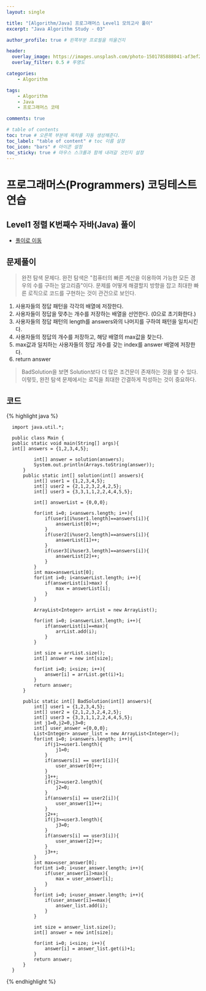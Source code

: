 ```yaml
---
layout: single

title: "[Algorithm/Java] 프로그래머스 Level1 모의고사 풀이"
excerpt: "Java Algorithm Study - 03"

author_profile: true # 왼쪽부분 프로필을 띄울건지

header:
  overlay_image: https://images.unsplash.com/photo-1501785888041-af3ef285b470?ixlib=rb-1.2.1&ixid=eyJhcHBfaWQiOjEyMDd9&auto=format&fit=crop&w=1350&q=80
  overlay_filter: 0.5 # 투명도

categories:
    - Algorithm

tags: 
    - Algorithm
    - Java
    - 프로그래머스 코테

comments: true

# table of contents
toc: true # 오른쪽 부분에 목차를 자동 생성해준다.
toc_label: "table of content" # toc 이름 설정
toc_icon: "bars" # 아이콘 설정
toc_sticky: true # 마우스 스크롤과 함께 내려갈 것인지 설정
---
```

# 프로그래머스(Programmers) 코딩테스트 연습

## Level1 정렬 K번째수 자바(Java) 풀이

- [풀이로 이동](https://programmers.co.kr/learn/courses/30/lessons/42840)

## 문제풀이
> 완전 탐색 문제다. 완전 탐색은 "컴퓨터의 빠른 계산을 이용하여 가능한 모든 경우의 수를 구하는 알고리즘"이다. 
> 문제를 어떻게 해결할지 방향을 잡고 최대한 빠른 로직으로 코드를 구현하는 것이 관건으로 보인다.


1. 사용자들의 정답 패턴을 각각의 배열에 저장한다.
2. 사용자들이 정답을 맞추는 개수를 저장하는 배열을 선언한다. (0으로 초기화한다.)
3. 사용자들의 정답 패턴의 length를 answers와의 나머지를 구하여 패턴을 일치시킨다.
4. 사용자들의 정답의 개수를 저장하고, 해당 배열의 max값을 찾는다.
5. max값과 일치하는 사용자들의 정답 개수를 갖는 index를 answer 배열에 저장한다.
6. return answer

> BadSolution을 보면 Solution보다 더 많은 조건문이 존재하는 것을 알 수 있다. 이렇듯, 완전 탐색 문제에서는 로직을 최대한 간결하게 작성하는 것이 중요하다.

## 코드

{% highlight java %}

      import java.util.*;
      
      public class Main {
      public static void main(String[] args){
      int[] answers = {1,2,3,4,5};
      
              int[] answer = solution(answers);
              System.out.println(Arrays.toString(answer));
          }
          public static int[] solution(int[] answers){
              int[] user1 = {1,2,3,4,5};
              int[] user2 = {2,1,2,3,2,4,2,5};
              int[] user3 = {3,3,1,1,2,2,4,4,5,5};
      
              int[] answerList = {0,0,0};
      
              for(int i=0; i<answers.length; i++){
                  if(user1[i%user1.length]==answers[i]){
                      answerList[0]++;
                  }
                  if(user2[i%user2.length]==answers[i]){
                      answerList[1]++;
                  }
                  if(user3[i%user3.length]==answers[i]){
                      answerList[2]++;
                  }
              }
              int max=answerList[0];
              for(int i=0; i<answerList.length; i++){
                  if(answerList[i]>max) {
                      max = answerList[i];
                  }
              }
      
              ArrayList<Integer> arrList = new ArrayList();
      
              for(int i=0; i<answerList.length; i++){
                  if(answerList[i]==max){
                      arrList.add(i);
                  }
              }
      
              int size = arrList.size();
              int[] answer = new int[size];
      
              for(int i=0; i<size; i++){
                  answer[i] = arrList.get(i)+1;
              }
              return answer;
          }
      
          public static int[] BadSolution(int[] answers){
              int[] user1 = {1,2,3,4,5};
              int[] user2 = {2,1,2,3,2,4,2,5};
              int[] user3 = {3,3,1,1,2,2,4,4,5,5};
              int j1=0,j2=0,j3=0;
              int[] user_answer ={0,0,0};
              List<Integer> answer_list = new ArrayList<Integer>();
              for(int i=0; i<answers.length; i++){
                  if(j1>=user1.length){
                      j1=0;
                  }
                  if(answers[i] == user1[i]){
                      user_answer[0]++;
                  }
                  j1++;
                  if(j2>=user2.length){
                      j2=0;
                  }
                  if(answers[i] == user2[i]){
                      user_answer[1]++;
                  }
                  j2++;
                  if(j3>=user3.length){
                      j3=0;
                  }
                  if(answers[i] == user3[i]){
                      user_answer[2]++;
                  }
                  j3++;
              }
              int max=user_answer[0];
              for(int i=0; i<user_answer.length; i++){
                  if(user_answer[i]>max){
                      max = user_answer[i];
                  }
              }
              for(int i=0; i<user_answer.length; i++){
                  if(user_answer[i]==max){
                      answer_list.add(i);
                  }
              }
      
              int size = answer_list.size();
              int[] answer = new int[size];
      
              for(int i=0; i<size; i++){
                  answer[i] = answer_list.get(i)+1;
              }
              return answer;
          }
      }

{% endhighlight %}
